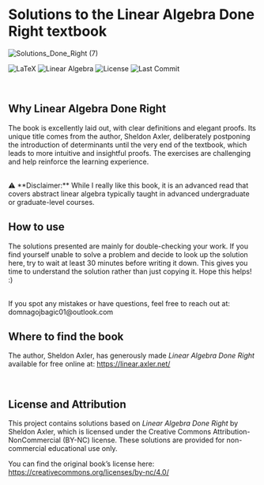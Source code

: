 # Solutions to the Linear Algebra Done Right textbook

![Solutions_Done_Right (7)](https://github.com/user-attachments/assets/a664147e-a022-4625-8862-2d536b7deee9)



![LaTeX](https://img.shields.io/badge/language-LaTeX-blue)  ![Linear Algebra](https://img.shields.io/badge/topic-linear_algebra-brightgreen)  ![License](https://img.shields.io/github/license/SupremeLordGamer/latex-linear-algebra-solutions)  ![Last Commit](https://img.shields.io/github/last-commit/SupremeLordGamer/latex-linear-algebra-solutions)

<br>

## Why Linear Algebra Done Right

The book is excellently laid out, with clear definitions and elegant proofs. Its unique title comes from the author, Sheldon Axler, deliberately postponing the introduction of determinants until the very end of the textbook, which leads to more intuitive and insightful proofs. The exercises are challenging and help reinforce the learning experience.

<br>
⚠️ **Disclaimer:** While I really like this book, it is an advanced read that covers abstract linear algebra typically taught in advanced undergraduate or graduate-level courses.

<br>

## How to use

The solutions presented are mainly for double-checking your work. If you find yourself unable to solve a problem and decide to look up the solution here, try to wait at least 30 minutes before writing it down. This gives you time to understand the solution rather than just copying it. Hope this helps! :)

<br>
If you spot any mistakes or have questions, feel free to reach out at: domnagojbagic01@outlook.com

<br>

## Where to find the book

The author, Sheldon Axler, has generously made *Linear Algebra Done Right* available for free online at: https://linear.axler.net/

<br>

## License and Attribution

This project contains solutions based on *Linear Algebra Done Right* by Sheldon Axler, which is licensed under the Creative Commons Attribution-NonCommercial (BY-NC) license. These solutions are provided for non-commercial educational use only.

You can find the original book’s license here: https://creativecommons.org/licenses/by-nc/4.0/




